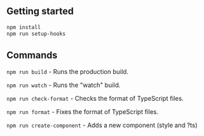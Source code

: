 ## Getting started

```bash
npm install
npm run setup-hooks
```

## Commands

`npm run build` - Runs the production build.

`npm run watch` - Runs the "watch" build.

`npm run check-format` - Checks the format of TypeScript files.

`npm run format` - Fixes the format of TypeScript files.

`npm run create-component` - Adds a new component (style and ?ts)

